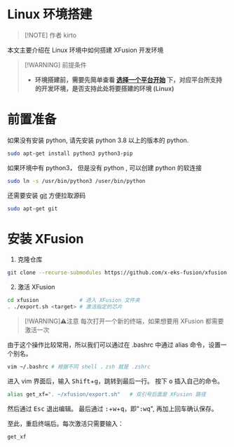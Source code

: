 # Linux 环境搭建

> [!NOTE] 作者
> kirto

本文主要介绍在 Linux 环境中如何搭建 XFusion 开发环境

> [!WARNING] 前提条件
> - **环境搭建前，需要先简单查看 [选择一个平台开始](index.md) 下，对应平台所支持的开发环境，是否支持此处将要搭建的环境 (Linux)**

# 前置准备

如果没有安装 python, 请先安装 python 3.8 以上的版本的 python.

```bash
sudo apt-get install python3 python3-pip
```

如果环境中有 python3， 但是没有 python , 可以创建 python 的软连接

```bash
sudo ln -s /usr/bin/python3 /user/bin/python
```

还需要安装 [git](https://git-scm.com/) 方便拉取源码

```bash
sudo apt-get git
```

# 安装 XFusion

1. 克隆仓库
  ```bash
  git clone --recurse-submodules https://github.com/x-eks-fusion/xfusion.git
  ```
2. 激活 XFusion
  ```bash
  cd xfusion             # 进入 XFusion 文件夹
  . ./export.sh <target> # 激活指定的芯片
  ```
  > [!WARNING]⚠️注意
  > 每次打开一个新的终端，如果想要用 XFusion 都需要激活一次

  由于这个操作比较常用，所以我们可以通过在 .bashrc 中通过 alias 命令，设置一个别名。

  ```bash
  vim ~/.bashrc # 根据不同 shell ，zsh 就是 .zshrc
  ```
  进入 vim 界面后，输入 <kbd>Shift</kbd>+<kbd>g</kbd>，跳转到最后一行。
  按下 <kbd>o</kbd> 插入自己的命令。
  ```bash
  alias get_xf=". ~/xfusion/export.sh"   # 双引号后面是 XFusion 路径
  ```
  然后通过 <kbd>Esc</kbd> 退出编辑。
  最后通过 <kbd>:</kbd>+<kbd>w</kbd>+<kbd>q</kbd>，即"<kbd>:wq</kbd>", 再加上回车确认保存。

  至此，重启终端后。每次激活只需要输入：
  ```bash
  get_xf
  ```
